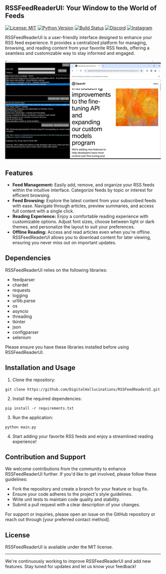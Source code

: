 ## RSSFeedReaderUI: Your Window to the World of Feeds

[![License: MIT](https://img.shields.io/badge/License-MIT-yellow.svg)](https://opensource.org/licenses/MIT)
[![Python Version](https://img.shields.io/badge/Python-3.7%2B-brightgreen.svg)](https://www.python.org/)
[![Build Status](https://img.shields.io/badge/Build-In%20Progress-yellow.svg)](#)
[![Discord](https://img.shields.io/discord/1094426948949790770.svg?label=&logo=discord&logoColor=ffffff&color=7389D8&labelColor=6A7EC2)](https://discord.gg/wBWPP6udpK)
[![Instagram](https://img.shields.io/badge/Instagram-digital__hallucinations-E4405F.svg?logo=instagram&logoColor=ffffff)](https://www.instagram.com/digital_hallucinations/)

RSSFeedReaderUI is a user-friendly interface designed to enhance your RSS feed experience. It provides a centralized platform for managing, browsing, and reading content from your favorite RSS feeds, offering a seamless and customizable way to stay informed and engaged.

![RSSFeedReaderUI Main Interface](assets/rssfeedreaderui_screenshot.png)

## Features

*   **Feed Management:** Easily add, remove, and organize your RSS feeds within the intuitive interface. Categorize feeds by topic or interest for efficient browsing.
*   **Feed Browsing:** Explore the latest content from your subscribed feeds with ease. Navigate through articles, preview summaries, and access full content with a single click.
*   **Reading Experience:** Enjoy a comfortable reading experience with customizable options. Adjust font sizes, choose between light or dark themes, and personalize the layout to suit your preferences.
*   **Offline Reading:** Access and read articles even when you're offline. RSSFeedReaderUI allows you to download content for later viewing, ensuring you never miss out on important updates.

## Dependencies

RSSFeedReaderUI relies on the following libraries:

*   feedparser
*   chardet
*   requests
*   logging
*   urllib.parse
*   os
*   asyncio
*   threading
*   tkinter
*   json
*   configparser
*   selenium

Please ensure you have these libraries installed before using RSSFeedReaderUI.

## Installation and Usage

1.  Clone the repository:

```
git clone https://github.com/DigitalHallucinations/RSSFeedReaderUI.git 
```

2.  Install the required dependencies:

```
pip install -r requirements.txt
```

3.  Run the application:

```
python main.py 
```

4.  Start adding your favorite RSS feeds and enjoy a streamlined reading experience!

## Contribution and Support

We welcome contributions from the community to enhance RSSFeedReaderUI further. If you'd like to get involved, please follow these guidelines:

*   Fork the repository and create a branch for your feature or bug fix.
*   Ensure your code adheres to the project's style guidelines.
*   Write unit tests to maintain code quality and stability.
*   Submit a pull request with a clear description of your changes.

For support or inquiries, please open an issue on the GitHub repository or reach out through [your preferred contact method].

## License

RSSFeedReaderUI is available under the MIT license. 

---

We're continuously working to improve RSSFeedReaderUI and add new features. Stay tuned for updates and let us know your feedback! 